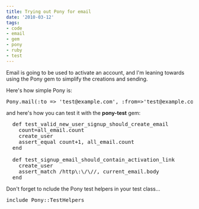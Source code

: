 ```yaml
---
title: Trying out Pony for email
date: '2010-03-12'
tags:
- code
- email
- gem
- pony
- ruby
- test
---
```


Email is going to be used to activate an account, and I'm leaning towards using the Pony gem to simplify the creations and sending.

Here's how simple Pony is:

<pre lang='ruby' line='1'>
Pony.mail(:to => 'test@example.com', :from=>'test@example.com', :subject=>'spam', :body=>(erb :registration_email))
</pre>

and here's how you can test it with the <strong>pony-test</strong> gem:

<pre lang='ruby' line='1'>
  def test_valid_new_user_signup_should_create_email
    count=all_email.count
    create_user
    assert_equal count+1, all_email.count
  end

  def test_signup_email_should_contain_activation_link
    create_user
    assert_match /http\:\/\//, current_email.body
  end
</pre>

Don't forget to nclude the Pony test helpers in your test class...

<pre lang='ruby' line='1'>
include Pony::TestHelpers
</pre>

